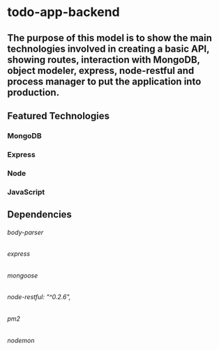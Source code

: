 # todo-app-backend

## The purpose of this model is to show the main technologies involved in creating a basic API, showing routes, interaction with MongoDB, object modeler, express, node-restful and process manager to put the application into production.

## Featured Technologies

### MongoDB
### Express
### Node
### JavaScript

## Dependencies

###### body-parser
###### express
###### mongoose
###### node-restful: "^0.2.6",
###### pm2
###### nodemon

